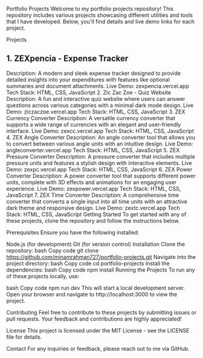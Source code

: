 Portfolio Projects
Welcome to my portfolio projects repository! This repository includes various projects showcasing different utilities and tools that I have developed. Below, you'll find details and live demo links for each project.

Projects
## 1. ZEXpencia - Expense Tracker
Description: A modern and sleek expense tracker designed to provide detailed insights into your expenditures with features like optional summaries and document attachments.
Live Demo: zexpencia.vercel.app
Tech Stack: HTML, CSS, JavaScript
2. Zic Zac Zoe - Quiz Website
Description: A fun and interactive quiz website where users can answer questions across various categories with a minimal dark mode design.
Live Demo: ziczaczoe.vercel.app
Tech Stack: HTML, CSS, JavaScript
3. ZEX Currency Converter
Description: A versatile currency converter that supports a wide range of currencies with an elegant and user-friendly interface.
Live Demo: zexcc.vercel.app
Tech Stack: HTML, CSS, JavaScript
4. ZEX Angle Converter
Description: An angle converter tool that allows you to convert between various angle units with an intuitive design.
Live Demo: angleconverter.vercel.app
Tech Stack: HTML, CSS, JavaScript
5. ZEX Pressure Converter
Description: A pressure converter that includes multiple pressure units and features a stylish design with interactive elements.
Live Demo: zexpc.vercel.app
Tech Stack: HTML, CSS, JavaScript
6. ZEX Power Converter
Description: A power converter tool that supports different power units, complete with 3D effects and animations for an engaging user experience.
Live Demo: zexpower.vercel.app
Tech Stack: HTML, CSS, JavaScript
7. ZEX Time Converter
Description: A comprehensive time converter that converts a single input into all time units with an attractive dark theme and responsive design.
Live Demo: zextc.vercel.app
Tech Stack: HTML, CSS, JavaScript
Getting Started
To get started with any of these projects, clone the repository and follow the instructions below.

Prerequisites
Ensure you have the following installed:

Node.js (for development)
Git (for version control)
Installation
Clone the repository:
bash
Copy code
git clone https://github.com/minamrahman727/portfolio-projects.git
Navigate into the project directory:
bash
Copy code
cd portfolio-projects
Install the dependencies:
bash
Copy code
npm install
Running the Projects
To run any of these projects locally, use:

bash
Copy code
npm run dev
This will start a local development server. Open your browser and navigate to http://localhost:3000 to view the project.

Contributing
Feel free to contribute to these projects by submitting issues or pull requests. Your feedback and contributions are highly appreciated!

License
This project is licensed under the MIT License - see the LICENSE file for details.

Contact
For any inquiries or feedback, please reach out to me via GitHub.
